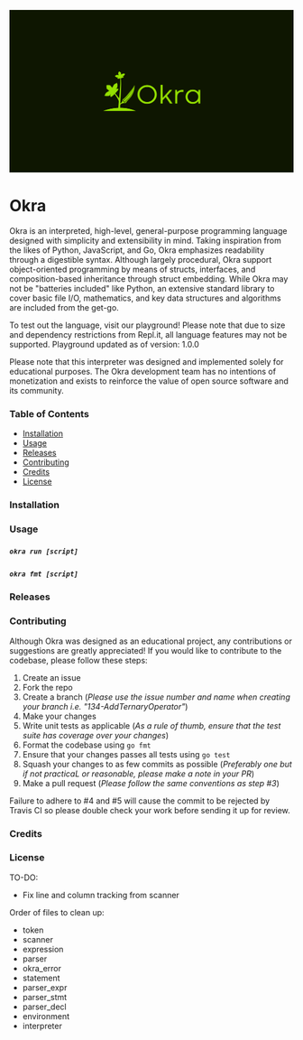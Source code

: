 ![Okra logo](img/logo.jpg)
# Okra
Okra is an interpreted, high-level, general-purpose programming language designed with simplicity and extensibility in mind. Taking inspiration from the likes of Python, JavaScript, and Go, Okra emphasizes readability through a digestible syntax. Although largely procedural, Okra support object-oriented programming by means of structs, interfaces, and composition-based inheritance through struct embedding. While Okra may not be "batteries included" like Python, an extensive standard library to cover basic file I/O, mathematics, and key data structures and algorithms are included from the get-go.

To test out the language, visit our playground! Please note that due to size and dependency restrictions from Repl.it, all language features may not be supported.
Playground updated as of version: 1.0.0

Please note that this interpreter was designed and implemented solely for educational purposes. The Okra development team has no intentions of monetization and exists to reinforce the value of open source software and its community.

### Table of Contents
- [Installation](#Installation)
- [Usage](#Usage)
- [Releases](#Releases)
- [Contributing](#Contributing)
- [Credits](#Credits)
- [License](#License)

### Installation

### Usage

##### `okra run [script]`

##### `okra fmt [script]`

### Releases

### Contributing
Although Okra was designed as an educational project, any contributions or suggestions are greatly appreciated! If you would like to contribute to the codebase, please follow these steps:

1. Create an issue 
2. Fork the repo
3. Create a branch (*Please use the issue number and name when creating your branch i.e. "134-AddTernaryOperator"*)
2. Make your changes
3. Write unit tests as applicable (*As a rule of thumb, ensure that the test suite has coverage over your changes*)
4. Format the codebase using `go fmt`
5. Ensure that your changes passes all tests using `go test`
6. Squash your changes to as few commits as possible (*Preferably one but if not practicaL or reasonable, please make a note in your PR*)
6. Make a pull request (*Please follow the same conventions as step #3*)

Failure to adhere to #4 and #5 will cause the commit to be rejected by Travis CI so please double check your work before sending it up for review.

### Credits

### License


TO-DO:
- Fix line and column tracking from scanner

Order of files to clean up:
  - token
  - scanner
  - expression
  - parser
  - okra_error
  - statement
  - parser_expr
  - parser_stmt
  - parser_decl
  - environment
  - interpreter 
  
